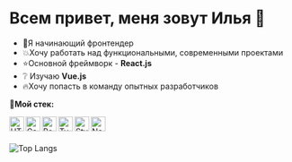 # Всем привет, меня зовут Илья 👋

* 🌝Я начинающий фронтендер
* 💥Хочу работать над функциональными, современными проектами
* ⭐Основной фреймворк - **React.js**
* ❔ Изучаю **Vue.js**
* 🔥Хочу попасть в команду опытных разработчиков

🔨**Мой стек:**

<img align="left" alt="HTML 5" width="26px" src="https://cdn-icons-png.flaticon.com/512/732/732212.png" />
<img align="left" alt="Css 3" width="26px" src="https://cdn-icons-png.flaticon.com/512/732/732190.png" />
<img align="left" alt="React" width="26px" src="https://img.icons8.com/plasticine/344/react.png" />
<img align="left" alt="TypeScript" width="26px" src="https://img.icons8.com/color/344/typescript.png" />
<img align="left" alt="StyledComponents" width="26px" src="https://raw.githubusercontent.com/styled-components/brand/master/styled-components.png" />
<img align="left" alt="Node.js" width="26px" src="https://cdn-icons-png.flaticon.com/512/5968/5968322.png" />
<br /><br />

![Top Langs](https://github-readme-stats.vercel.app/api/top-langs/?username=IlyaKZN&layout=compact)
